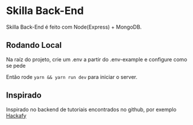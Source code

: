 # Skilla Back-End

Skilla Back-End é feito com Node(Express) + MongoDB.

## Rodando Local

Na raíz do projeto, crie um .env a partir do .env-example e configure como se pede

Então rode <code>yarn && yarn run dev</code> para iniciar o server.

## Inspirado

Inspirado no backend de tutoriais encontrados no github, por exemplo <a href="https://github.com/hibiken/hackafy">Hackafy</a>